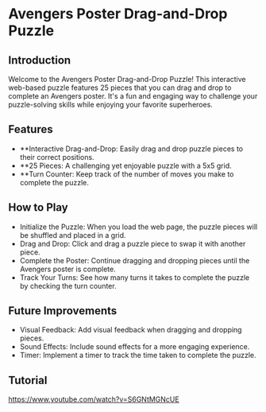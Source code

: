 # Avengers Poster Drag-and-Drop Puzzle

## Introduction
Welcome to the Avengers Poster Drag-and-Drop Puzzle! This interactive web-based puzzle features 25 pieces that you can drag and drop to complete an Avengers poster. It's a fun and engaging way to challenge your puzzle-solving skills while enjoying your favorite superheroes.

## Features
- **Interactive Drag-and-Drop: Easily drag and drop puzzle pieces to their correct positions.
- **25 Pieces: A challenging yet enjoyable puzzle with a 5x5 grid.
- **Turn Counter: Keep track of the number of moves you make to complete the puzzle.

## How to Play
- Initialize the Puzzle: When you load the web page, the puzzle pieces will be shuffled and placed in a grid.
- Drag and Drop: Click and drag a puzzle piece to swap it with another piece.
- Complete the Poster: Continue dragging and dropping pieces until the Avengers poster is complete.
- Track Your Turns: See how many turns it takes to complete the puzzle by checking the turn counter.

## Future Improvements
- Visual Feedback: Add visual feedback when dragging and dropping pieces.
- Sound Effects: Include sound effects for a more engaging experience.
- Timer: Implement a timer to track the time taken to complete the puzzle.

## Tutorial 
https://www.youtube.com/watch?v=S6GNtMGNcUE